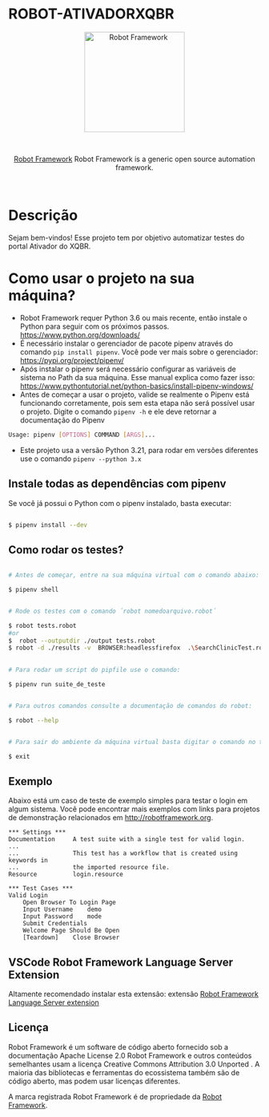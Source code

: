 # ROBOT-ATIVADORXQBR




<div  align="center">
  <p>
    <a  href="https://robotframework.org/"  target="blank"><img  src="https://aws1.discourse-cdn.com/standard21/uploads/robotframework1/original/1X/702e61576ed30f6975fd86c11bd2a46402311868.png"  width="200"  alt="Robot Framework" /></a>
  </p>
  <br>
  <p>
    <a  href="https://robotframework.org/"  target="_blank">Robot Framework</a> Robot Framework is a generic open source automation framework.
  </p>
  <br>
</div>



#  Descrição

Sejam bem-vindos! Esse projeto tem por objetivo automatizar testes do portal Ativador do XQBR.

  
# Como usar o projeto na sua máquina?


* Robot Framework requer Python 3.6 ou mais recente, então instale o Python para seguir com os próximos passos. https://www.python.org/downloads/
* É necessário instalar o gerenciador de pacote pipenv através do comando `pip install pipenv`. Você pode ver mais sobre o gerenciador: https://pypi.org/project/pipenv/
* Após instalar o pipenv será necessário configurar as variáveis de sistema no Path da sua máquina. Esse manual explica como fazer isso: https://www.pythontutorial.net/python-basics/install-pipenv-windows/
* Antes de começar a usar o projeto, valide se realmente o Pipenv está funcionando corretamente, pois sem esta etapa não será possível usar o projeto. Digite o comando `pipenv -h` e ele deve retornar a documentação do Pipenv
```bash
Usage: pipenv [OPTIONS] COMMAND [ARGS]...
```
* Este projeto usa a versão Python 3.21, para rodar em versões diferentes use o comando `pipenv --python 3.x`



##  Instale todas as dependências com pipenv


Se você já possui o Python com o pipenv instalado, basta executar:
  

```bash

$ pipenv install --dev

```



##  Como rodar os testes?


```bash

# Antes de começar, entre na sua máquina virtual com o comando abaixo:

$ pipenv shell


# Rode os testes com o comando ´robot nomedoarquivo.robot´

$ robot tests.robot
#or
$  robot --outputdir ./output tests.robot
$ robot -d ./results -v  BROWSER:headlessfirefox  .\SearchClinicTest.robot

  
# Para rodar um script do pipfile use o comando:

$ pipenv run suite_de_teste


# Para outros comandos consulte a documentação de comandos do robot:

$ robot --help


# Para sair do ambiente da máquina virtual basta digitar o comando no terminal:

$ exit
```

## Exemplo

Abaixo está um caso de teste de exemplo simples para testar o login em algum sistema. Você pode encontrar mais exemplos com links para projetos de demonstração relacionados em http://robotframework.org.

```robot
*** Settings ***
Documentation     A test suite with a single test for valid login.
...
...               This test has a workflow that is created using keywords in
...               the imported resource file.
Resource          login.resource

*** Test Cases ***
Valid Login
    Open Browser To Login Page
    Input Username    demo
    Input Password    mode
    Submit Credentials
    Welcome Page Should Be Open
    [Teardown]    Close Browser

```

## VSCode Robot Framework Language Server Extension
Altamente recomendado instalar esta extensão: extensão
[Robot Framework Language Server extension](https://marketplace.visualstudio.com/items?itemName=robocorp.robotframework-lsp)



##  Licença

Robot Framework é um software de código aberto fornecido sob a documentação Apache License 2.0 Robot Framework e outros conteúdos semelhantes usam a licença Creative Commons Attribution 3.0 Unported . A maioria das bibliotecas e ferramentas do ecossistema também são de código aberto, mas podem usar licenças diferentes.

A marca registrada Robot Framework é de propriedade da [Robot Framework](https://robotframework.org/).

